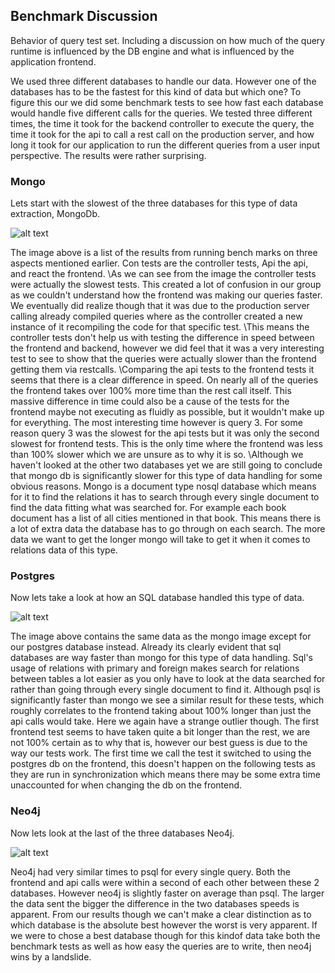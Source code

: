 ## Benchmark Discussion

Behavior of query test set. Including a discussion on how much of the query runtime is influenced by the DB engine and what is influenced by the application frontend.

We used three different databases to handle our data. However one of the databases has to be the fastest for this kind of data but which one?
To figure this our we did some benchmark tests to see how fast each database would handle five different calls for the queries. We tested three different times, the time it took for the backend controller to execute the query, the time it took for the api to call a rest call on the production server, and how long it took for our application to run the different queries from a user input perspective. The results were rather surprising.

### Mongo

Lets start with the slowest of the three databases for this type of data extraction, MongoDb. 

![alt text](https://github.com/Thug-Lyfe/DBFinalAssignmentAllCodeGroupSix/blob/master/pics/MongoBench.png "Mongo Benchmark")

The image above is a list of the results from running bench marks on three aspects mentioned earlier. Con tests are the controller tests, Api the api, and react the frontend.
\As we can see from the image the controller tests were actually the slowest tests. This created a lot of confusion in our group as we couldn't understand how the frontend was making our queries faster. We eventually did realize though that it was due to the production server calling already compiled queries where as the controller created a new instance of it recompiling the code for that specific test.
\This means the controller tests don't help us with testing the difference in speed between the frontend and backend, however we did feel that it was a very interesting test to see to show that the queries were actually slower than the frontend getting them via restcalls.
\Comparing the api tests to the frontend tests it seems that there is a clear difference in speed. On nearly all of the queries the frontend takes over 100% more time than the rest call itself. This massive difference in time could also be a cause of the tests for the frontend maybe not executing as fluidly as possible, but it wouldn't make up for everything. The most interesting time however is query 3. For some reason query 3 was the slowest for the api tests but it was only the second slowest for frontend tests. This is the only time where the frontend was less than 100% slower which we are unsure as to why it is so.
\Although we haven't looked at the other two databases yet we are still going to conclude that mongo db is significantly slower for this type of data handling for some obvious reasons. Mongo is a document type nosql database which means for it to find the relations it has to search through every single document to find the data fitting what was searched for. For example each book document has a list of all cities mentioned in that book. This means there is a lot of extra data the database has to go through on each search. The more data we want to get the longer mongo will take to get it when it comes to relations data of this type.

### Postgres

Now lets take a look at how an SQL database handled this type of data.

![alt text](https://github.com/Thug-Lyfe/DBFinalAssignmentAllCodeGroupSix/blob/master/pics/PsqlBench.png "PSQL Benchmark")

The image above contains the same data as the mongo image except for our postgres database instead. Already its clearly evident that sql databases are way faster than mongo for this type of data handling.
Sql's usage of relations with primary and foreign makes search for relations between tables a lot easier as you only have to look at the data searched for rather than going through every single document to find it. Although psql is significantly faster than mongo we see a similar result for these tests, which roughly correlates to the frontend taking about 100% longer than just the api calls would take.
Here we again have a strange outlier though. The first frontend test seems to have taken quite a bit longer than the rest, we are not 100% certain as to why that is, however our best guess is due to the way our tests work. The first time we call the test it switched to using the postgres db on the frontend, this doesn't happen on the following tests as they are run in synchronization which means there may be some extra time unaccounted for when changing the db on the frontend.

### Neo4j

Now lets look at the last of the three databases Neo4j.

![alt text](https://github.com/Thug-Lyfe/DBFinalAssignmentAllCodeGroupSix/blob/master/pics/Neo4jBench.png "Neo4j Benchmark")

Neo4j had very similar times to psql for every single query. Both the frontend and api calls were within a second of each other between these 2 databases. However neo4j is slightly faster on average than psql. The larger the data sent the bigger the difference in the two databases speeds is apparent.
From our results though we can't make a clear distinction as to which database is the absolute best however the worst is very apparent. If we were to chose a best database though for this kindof data take both the benchmark tests as well as how easy the queries are to write, then neo4j wins by a landslide.
